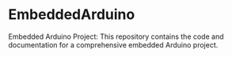 # EmbeddedArduino
Embedded Arduino Project: This repository contains the code and documentation for a comprehensive embedded Arduino project. 
